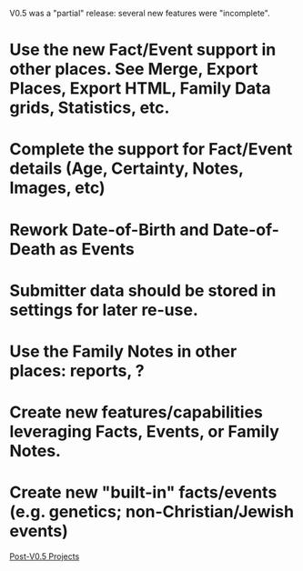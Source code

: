 V0.5 was a "partial" release: several new features were "incomplete". 

# Use the new Fact/Event support in other places. See Merge, Export Places, Export HTML, Family Data grids, Statistics, etc.
# Complete the support for Fact/Event details (Age, Certainty, Notes, Images, etc)
# Rework Date-of-Birth and Date-of-Death as Events
# Submitter data should be stored in settings for later re-use.
# Use the Family Notes in other places: reports, ?
# Create new features/capabilities leveraging Facts, Events, or Family Notes.
# Create new "built-in" facts/events (e.g. genetics; non-Christian/Jewish events)

[Post-V0.5 Projects](Post-V0.5-Projects)